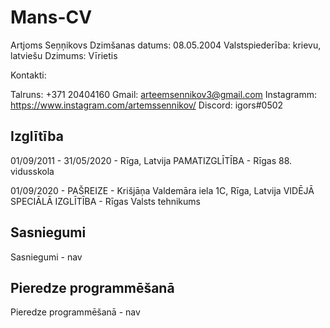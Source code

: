 # Mans-CV

Artjoms Seņņikovs
Dzimšanas datums: 08.05.2004
Valstspiederība: krievu, latviešu
Dzimums: Vīrietis

Kontakti: 

Talruns: +371 20404160
Gmail: arteemsennikov3@gmail.com
Instagramm: https://www.instagram.com/artemssennikov/ 
Discord: igors#0502

## Izglītība

01/09/2011 - 31/05/2020 - Rīga, Latvija
PAMATIZGLĪTĪBA - Rīgas 88. vidusskola

01/09/2020 - PAŠREIZE - Krišjāņa Valdemāra iela 1C, Rīga, Latvija
VIDĒJĀ SPECIĀLĀ IZGLĪTĪBA - Rīgas Valsts tehnikums

## Sasniegumi

Sasniegumi - nav

## Pieredze programmēšanā

Pieredze programmēšanā - nav

